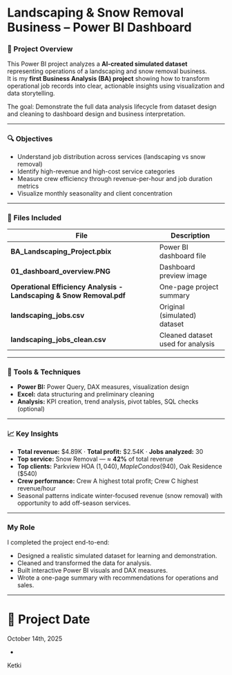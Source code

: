 # Landscaping & Snow Removal Business – Power BI Dashboard

### 🌿 Project Overview
This Power BI project analyzes a **AI-created simulated dataset** representing operations of a landscaping and snow removal business.  
It is my **first Business Analysis (BA) project** showing how to transform operational job records into clear, actionable insights using visualization and data storytelling.

The goal: Demonstrate the full data analysis lifecycle from dataset design and cleaning to dashboard design and business interpretation.

---

### 🔍 Objectives
- Understand job distribution across services (landscaping vs snow removal)  
- Identify high-revenue and high-cost service categories  
- Measure crew efficiency through revenue-per-hour and job duration metrics  
- Visualize monthly seasonality and client concentration

---

### 🧾 Files Included
| File | Description |
|------|-------------|
| **BA_Landscaping_Project.pbix** | Power BI dashboard file |
| **01_dashboard_overview.PNG** | Dashboard preview image |
| **Operational Efficiency Analysis - Landscaping & Snow Removal.pdf** | One-page project summary |
| **landscaping_jobs.csv** | Original (simulated) dataset |
| **landscaping_jobs_clean.csv** | Cleaned dataset used for analysis |

---

### 🧰 Tools & Techniques
- **Power BI:** Power Query, DAX measures, visualization design  
- **Excel:** data structuring and preliminary cleaning  
- **Analysis:** KPI creation, trend analysis, pivot tables, SQL checks (optional)

---

### 📈 Key Insights
- **Total revenue:** $4.89K · **Total profit:** $2.54K · **Jobs analyzed:** 30  
- **Top service:** Snow Removal — ≈ **42%** of total revenue  
- **Top clients:** Parkview HOA ($1,040), Maple Condos ($940), Oak Residence ($540)  
- **Crew performance:** Crew A highest total profit; Crew C highest revenue/hour  
- Seasonal patterns indicate winter-focused revenue (snow removal) with opportunity to add off-season services.

---

### My Role
I completed the project end-to-end:  
- Designed a realistic simulated dataset for learning and demonstration.  
- Cleaned and transformed the data for analysis.  
- Built interactive Power BI visuals and DAX measures.  
- Wrote a one-page summary with recommendations for operations and sales. 

---

# 📅 Project Date  
October 14th, 2025  

-
Ketki 

